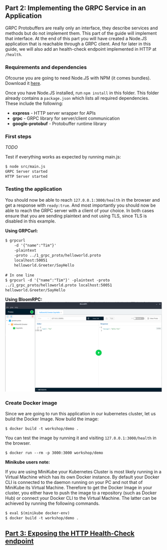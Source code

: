 ## Part 2: Implementing the GRPC Service in an Application

GRPC Protobuffers are really only an interface, they describe services and methods but do not implement them. This part of the guide will implement that interface. At the end of this part you will have created a Node.JS application that is reachable through a GRPC client. And for later in this guide, we will also add an health-check endpoint implemented in HTTP at `/health`.

### Requirements and dependencies

Ofcourse you are going to need Node.JS with NPM (it comes bundles). Download it [here](https://nodejs.org).

Once you have Node.JS installed, run `npm install` in this folder. This folder already contains a `package.json` which lists all required dependencies. These include the following:

- **express** - HTTP server wrapper for APIs
- **grpc** - GRPC library for server/client communication
- **google-protobuf** - Protobuffer runtime library

### First steps

_TODO_

Test if everything works as expected by running main.js:

```
$ node src/main.js
GRPC Server started
HTTP Server started
```

### Testing the application

You should now be able to reach `127.0.0.1:3000/health` in the browser and get a response with `ready:true`. And most importantly you should now be able to reach the GRPC server with a client of your choice. In both cases ensure that you are sending plaintext and not using TLS, since TLS is disabled in this example.

**Using GRPCurl:**

```
$ grpcurl
    -d '{"name":"Tim"}'
    -plaintext
    -proto ../1_grpc_proto/helloworld.proto
    localhost:50051
    helloworld.Greeter/SayHello

# In one line
$ grpcurl -d '{"name":"Tim"}' -plaintext -proto ../1_grpc_proto/helloworld.proto localhost:50051 helloworld.Greeter/SayHello
```

**Using BloomRPC:**
![BloomRPC Client](./media/bloomrpc.png)

### Create Docker image

Since we are going to run this application in our kubernetes cluster, let us build the Docker Image.
Now build the image:

```
$ docker build -t workshop/demo .
```

You can test the image by running it and visiting `127.0.0.1:3000/health` in the browser.

```
$ docker run --rm -p 3000:3000 workshop/demo
```

**Minikube users note:**

If you are using MiniKube your Kubernetes Cluster is most likely running in a Virtual Machine which has its own Docker instance. By default your Docker CLI is connected to the daemon running on your PC and not that of MiniKube its Virtual Machine. Therefore to get the Docker Image in your cluster, you either have to push the image to a repository (such as Docker Hub) or connect your Docker CLI to the Virtual Machine. The latter can be achieved by running the following commands.

```
$ eval $(minikube docker-env)
$ docker build -t workshop/demo .
```

## [Part 3: Exposing the HTTP Health-Check endpoint](../3_expose_http_service)
